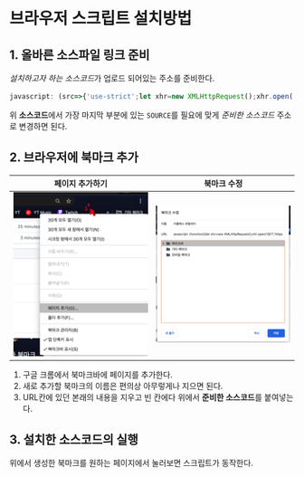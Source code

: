 # 브라우저 스크립트 설치방법

## 1. 올바른 소스파일 링크 준비

*설치하고자 하는 소스코드*가 업로드 되어있는 주소를 준비한다.

```javascript
javascript: (src=>{'use-strict';let xhr=new XMLHttpRequest();xhr.open('GET',src);xhr.onreadystatechange=()=>{if(xhr.readyState==4)eval(xhr.responseText);};xhr.send();})('SOURCE');
```

위 **소스코드**에서 가장 마지막 부분에 있는 `SOURCE`를 필요에 맞게 _준비한 소스코드_ 주소로 변경하면 된다.

## 2. 브라우저에 북마크 추가

| 페이지 추가하기                      | 북마크 수정                                  |
| ------------------------------------ | -------------------------------------------- |
| ![Add a page](./images/add-page.png) | ![Edit bookmark](./images/edit-bookmark.png) |

1. 구글 크롬에서 북마크바에 페이지를 추가한다.
1. 새로 추가할 북마크의 이름은 편의상 아무렇게나 지으면 된다.
1. URL칸에 있던 본래의 내용을 지우고 빈 칸에다 위에서 **준비한 소스코드**를 붙여넣는다.

## 3. 설치한 소스코드의 실행

위에서 생성한 북마크를 원하는 페이지에서 눌러보면 스크립트가 동작한다.
